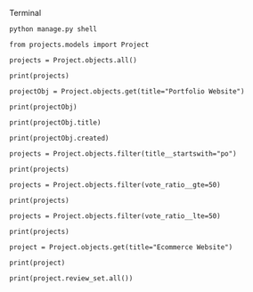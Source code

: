 
Terminal 


```python manage.py shell```

```
from projects.models import Project

projects = Project.objects.all()

print(projects)

projectObj = Project.objects.get(title="Portfolio Website")

print(projectObj)

print(projectObj.title)

print(projectObj.created)

projects = Project.objects.filter(title__startswith="po")

print(projects)

projects = Project.objects.filter(vote_ratio__gte=50)

print(projects)

projects = Project.objects.filter(vote_ratio__lte=50)

print(projects)

project = Project.objects.get(title="Ecommerce Website")

print(project)

print(project.review_set.all())
```

